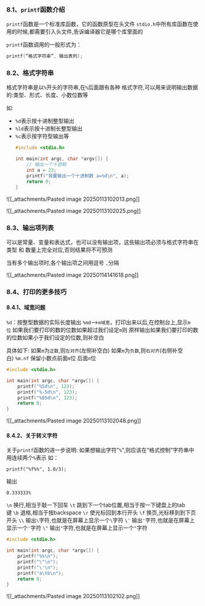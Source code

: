 ### 8.1、`printf`函数介绍

`printf`函数是一个标准库函数，它的函数原型在头文件 `stdio.h`中所有库函数在使用的时候,都需要引入头文件,告诉编译器它是哪个库里面的

`printf`函数调用的一般形式为：

```c
printf(“格式字符串”, 输出表列);
```

### 8.2、格式字符串

格式字符串是以`%`开头的字符串,在`%`后面跟有各种 格式字符,可以用来说明输出数据的:类型、形式、长度、小数位数等

如:

- `%d`表示按十进制整型输出
- `%ld`表示按十进制长整型输出
- `%c`表示按字符型输出等
  ```c
  #include <stdio.h>

  int main(int argc, char *argv[]) {
      // 输出一个十进制
      int a = 23;
      printf("我要输出一个十进制数 a=%d\n", a);
      return 0;
  }
  ```

![[_attachments/Pasted image 20250113102013.png]]

![[_attachments/Pasted image 20250113102025.png]]

### 8.3、输出项列表

可以是常量、变量和表达式，也可以没有输出项，这些输出项必须与格式字符串在类型 和 数量上完全对应,否则结果将不可预测

当有多个输出项时,各个输出项之间用逗号 `,`分隔

![[_attachments/Pasted image 20250114141618.png]]

### 8.4、打印的更多技巧

#### 8.4.1、域宽问题

`%d`：按整型数据的实际长度输出 `%md`-->`m域宽`，打印出来以后,在控制台上,显示`m位` 如果我们要打印的数的位数如果超过我们设定`m`则 原样输出如果我们要打印的数的位数如果小于我们设定的位数,则补空白

具体如下: 如果`m`为`正数`,则`左对齐`(左侧补空白) 如果`m`为`负数`,则`右对齐`(右侧补空白) `%m.nf` 保留小数点前面`m`位 后面`n`位

```c
#include <stdio.h>

int main(int argc, char *argv[]) {
    printf("%5d\n", 123);
    printf("%-5d\n", 123);
    printf("%05d\n", 123);
    return 0;
}
```

![[_attachments/Pasted image 20250113102048.png]]

#### 8.4.2、关于转义字符

关于`printf`函数的进一步说明: 如果想输出字符"`%`",则应该在“格式控制”字符串中用连续两个`%`表示 如：

`printf("%f%%", 1.0/3);`

输出

`0.333333%`

`\n` 换行,相当于敲一下回车 `\t` 跳到下一个tab位置,相当于按一下键盘上的tab键 `\b` 退格,相当于按backspace `\r` 使光标回到本行开头 `\f` 换页,光标移到到下页开头 `\\` 输出`\`字符,也就是在屏幕上显示一个`\`字符 `\'` 输出`'`字符,也就是在屏幕上显示一个`'`字符 `\"` 输出`"`字符,也就是在屏幕上显示一个`"`字符

```c
#include <stdio.h>

int main(int argc, char *argv[]) {
    printf("%%\n");
    printf("\"\n");
    printf("\'\n");
    printf("a\tb\n");
    return 0;
}
```

![[_attachments/Pasted image 20250113102102.png]]
